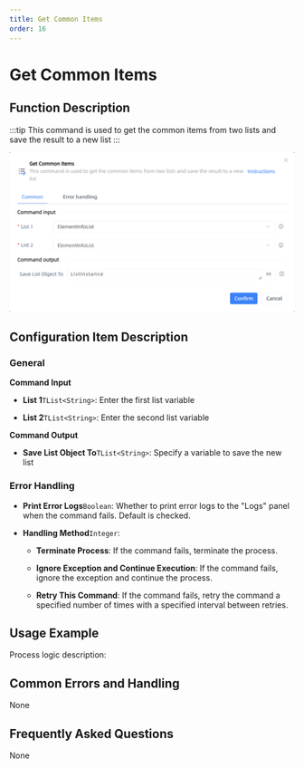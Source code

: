 ```yaml
---
title: Get Common Items
order: 16
---
```


# Get Common Items

## Function Description

:::tip 
This command is used to get the common items from two lists and save the result to a new list
:::

![Get Common Items](../../../assets/Get%20Common%20Items_command.png)

## Configuration Item Description

### General

**Command Input**

- **List 1**`TList<String>`: Enter the first list variable

- **List 2**`TList<String>`: Enter the second list variable


**Command Output**

- **Save List Object To**`TList<String>`: Specify a variable to save the new list

### Error Handling

- **Print Error Logs**`Boolean`: Whether to print error logs to the "Logs" panel when the command fails. Default is checked. 

- **Handling Method**`Integer`:

    - **Terminate Process**: If the command fails, terminate the process.

    - **Ignore Exception and Continue Execution**: If the command fails, ignore the exception and continue the process.

    - **Retry This Command**: If the command fails, retry the command a specified number of times with a specified interval between retries.

## Usage Example

Process logic description:

## Common Errors and Handling

None

## Frequently Asked Questions

None

